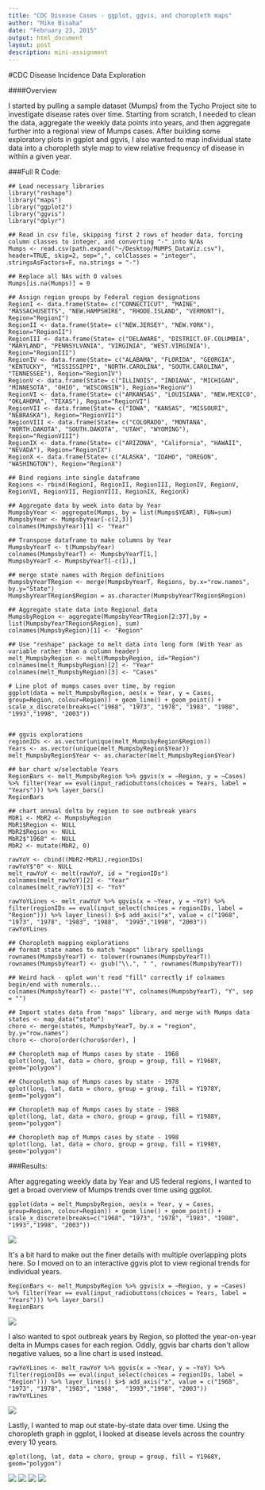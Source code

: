 ```yaml
---
title: "CDC Disease Cases - ggplot, ggvis, and choropleth maps"
author: "Mike Bisaha"
date: "February 23, 2015"
output: html_document
layout: post
description: mini-assignment
---
```


#CDC Disease Incidence Data Exploration

####Overview

I started by pulling a sample dataset (Mumps) from the Tycho Project site to investigate disease rates over time. Starting from scratch, I needed to clean the data, aggregate the weekly data points into years, and then aggregate further into a regional view of Mumps cases. After building some exploratory plots in ggplot and ggvis, I also wanted to map individual state data into a choropleth style map to view relative frequency of disease in within a given year.

###Full R Code:

```
## Load necessary libraries
library("reshape")
library("maps")
library("ggplot2")
library("ggvis")
library("dplyr")

## Read in csv file, skipping first 2 rows of header data, forcing column classes to integer, and converting "-" into N/As
Mumps <- read.csv(path.expand("~/Desktop/MUMPS_DataViz.csv"), header=TRUE, skip=2, sep=",", colClasses = "integer", stringsAsFactors=F, na.strings = "-")

## Replace all NAs with 0 values
Mumps[is.na(Mumps)] = 0

## Assign region groups by Federal region designations
RegionI <- data.frame(State= c("CONNECTICUT", "MAINE", "MASSACHUSETTS", "NEW.HAMPSHIRE", "RHODE.ISLAND", "VERMONT"), Region="RegionI")
RegionII <- data.frame(State= c("NEW.JERSEY", "NEW.YORK"), Region="RegionII")
RegionIII <- data.frame(State= c("DELAWARE", "DISTRICT.OF.COLUMBIA", "MARYLAND", "PENNSYLVANIA", "VIRGINIA", "WEST.VIRGINIA"), Region="RegionIII")
RegionIV <- data.frame(State= c("ALABAMA", "FLORIDA", "GEORGIA", "KENTUCKY", "MISSISSIPPI", "NORTH.CAROLINA", "SOUTH.CAROLINA", "TENNESSEE"), Region="RegionIV")
RegionV <- data.frame(State= c("ILLINOIS", "INDIANA", "MICHIGAN", "MINNESOTA", "OHIO", "WISCONSIN"), Region="RegionV")
RegionVI <- data.frame(State= c("ARKANSAS", "LOUISIANA", "NEW.MEXICO", "OKLAHOMA", "TEXAS"), Region="RegionVI")
RegionVII <- data.frame(State= c("IOWA", "KANSAS", "MISSOURI", "NEBRASKA"), Region="RegionVII")
RegionVIII <- data.frame(State= c("COLORADO", "MONTANA", "NORTH.DAKOTA", "SOUTH.DAKOTA", "UTAH", "WYOMING"), Region="RegionVIII")
RegionIX <- data.frame(State= c("ARIZONA", "California", "HAWAII", "NEVADA"), Region="RegionIX")
RegionX <- data.frame(State= c("ALASKA", "IDAHO", "OREGON", "WASHINGTON"), Region="RegionX")

## Bind regions into single dataframe
Regions <- rbind(RegionI, RegionII, RegionIII, RegionIV, RegionV, RegionVI, RegionVII, RegionVIII, RegionIX, RegionX)

## Aggregate data by week into data by Year
MumpsbyYear <- aggregate(Mumps, by = list(Mumps$YEAR), FUN=sum)
MumpsbyYear <- MumpsbyYear[-c(2,3)]
colnames(MumpsbyYear)[1] <- "Year"

## Transpose dataframe to make columns by Year
MumpsbyYearT <- t(MumpsbyYear)
colnames(MumpsbyYearT) <- MumpsbyYearT[1,]
MumpsbyYearT <- MumpsbyYearT[-c(1),]

## merge state names with Region definitions
MumpsbyYearTRegion <- merge(MumpsbyYearT, Regions, by.x="row.names", by.y="State")
MumpsbyYearTRegion$Region = as.character(MumpsbyYearTRegion$Region)

## Aggregate state data into Regional data
MumpsbyRegion <- aggregate(MumpsbyYearTRegion[2:37],by = list(MumpsbyYearTRegion$Region), sum)
colnames(MumpsbyRegion)[1] <- "Region"

## Use "reshape" package to melt data into long form (With Year as variable rather than a column header)
melt_MumpsbyRegion <- melt(MumpsbyRegion, id="Region")
colnames(melt_MumpsbyRegion)[2] <- "Year"
colnames(melt_MumpsbyRegion)[3] <- "Cases"

# Line plot of mumps cases over time, by region
ggplot(data = melt_MumpsbyRegion, aes(x = Year, y = Cases, group=Region, colour=Region)) + geom_line() + geom_point() + scale_x_discrete(breaks=c("1968", "1973", "1978", "1983", "1988",  "1993","1998", "2003"))


## ggvis explorations
regionIDs <- as.vector(unique(melt_MumpsbyRegion$Region))
Years <- as.vector(unique(melt_MumpsbyRegion$Year))
melt_MumpsbyRegion$Year <- as.character(melt_MumpsbyRegion$Year)

## bar chart w/selectable Years
RegionBars <- melt_MumpsbyRegion %>% ggvis(x = ~Region, y = ~Cases) %>% filter(Year == eval(input_radiobuttons(choices = Years, label = "Years"))) %>% layer_bars()
RegionBars

## chart annual delta by region to see outbreak years
MbR1 <- MbR2 <- MumpsbyRegion
MbR1$Region <- NULL
MbR2$Region <- NULL
MbR2$"1968" <- NULL
MbR2 <- mutate(MbR2, 0)

rawYoY <- cbind((MbR2-MbR1),regionIDs)
rawYoY$"0" <- NULL
melt_rawYoY <- melt(rawYoY, id = "regionIDs")
colnames(melt_rawYoY)[2] <- "Year"
colnames(melt_rawYoY)[3] <- "YoY"

rawYoYLines <- melt_rawYoY %>% ggvis(x = ~Year, y = ~YoY) %>% filter(regionIDs == eval(input_select(choices = regionIDs, label = "Region"))) %>% layer_lines() $>$ add_axis("x", value = c("1968", "1973", "1978", "1983", "1988",  "1993","1998", "2003"))
rawYoYLines

## Choropleth mapping explorations
## format state names to match "maps" library spellings
rownames(MumpsbyYearT) <- tolower(rownames(MumpsbyYearT))
rownames(MumpsbyYearT) <- gsub("\\.", " ", rownames(MumpsbyYearT))

## Weird hack - qplot won't read "fill" correctly if colnames begin/end with numerals...
colnames(MumpsbyYearT) <- paste("Y", colnames(MumpsbyYearT), "Y", sep = "")

## Import states data from "maps" library, and merge with Mumps data
states <- map_data("state")
choro <- merge(states, MumpsbyYearT, by.x = "region", by.y="row.names")
choro <- choro[order(choro$order), ]

## Choropleth map of Mumps cases by state - 1968
qplot(long, lat, data = choro, group = group, fill = Y1968Y, geom="polygon")

## Choropleth map of Mumps cases by state - 1978
qplot(long, lat, data = choro, group = group, fill = Y1978Y, geom="polygon")

## Choropleth map of Mumps cases by state - 1988
qplot(long, lat, data = choro, group = group, fill = Y1988Y, geom="polygon")

## Choropleth map of Mumps cases by state - 1998
qplot(long, lat, data = choro, group = group, fill = Y1998Y, geom="polygon")
```

###Results:

After aggregating weekly data by Year and US federal regions, I wanted to get a broad overview of Mumps trends over time using ggplot.

```
ggplot(data = melt_MumpsbyRegion, aes(x = Year, y = Cases, group=Region, colour=Region)) + geom_line() + geom_point() + scale_x_discrete(breaks=c("1968", "1973", "1978", "1983", "1988",  "1993","1998", "2003"))
```

![](https://raw.githubusercontent.com/mbisaha/edav/gh-pages/assets/mwb2127/CDC%20Data/MumpsbyRegion.png)

It's a bit hard to make out the finer details with multiple overlapping plots here. So I moved on to an interactive ggvis plot to view regional trends for individual years.

```
RegionBars <- melt_MumpsbyRegion %>% ggvis(x = ~Region, y = ~Cases) %>% filter(Year == eval(input_radiobuttons(choices = Years, label = "Years"))) %>% layer_bars()
RegionBars
```

![](https://raw.githubusercontent.com/mbisaha/edav/gh-pages/assets/mwb2127/CDC%20Data/MumpsRegion_ggvis.png)

I also wanted to spot outbreak years by Region, so plotted the year-on-year delta in Mumps cases for each region. Oddly, ggvis bar charts don't allow negative values, so a line chart is used instead.

```
rawYoYLines <- melt_rawYoY %>% ggvis(x = ~Year, y = ~YoY) %>% filter(regionIDs == eval(input_select(choices = regionIDs, label = "Region"))) %>% layer_lines() $>$ add_axis("x", value = c("1968", "1973", "1978", "1983", "1988",  "1993","1998", "2003"))
rawYoYLines
```

![](https://raw.githubusercontent.com/mbisaha/edav/gh-pages/assets/mwb2127/CDC%20Data/MumpsDelta_ggvis.png)

Lastly, I wanted to map out state-by-state data over time. Using the choropleth graph in ggplot, I looked at disease levels across the country every 10 years.

```
qplot(long, lat, data = choro, group = group, fill = Y1968Y, geom="polygon")
```
![](https://raw.githubusercontent.com/mbisaha/edav/gh-pages/assets/mwb2127/CDC%20Data/Mumps1968.png)
![](https://raw.githubusercontent.com/mbisaha/edav/gh-pages/assets/mwb2127/CDC%20Data/Mumps1978.png)
![](https://raw.githubusercontent.com/mbisaha/edav/gh-pages/assets/mwb2127/CDC%20Data/Mumps1988.png)
![](https://raw.githubusercontent.com/mbisaha/edav/gh-pages/assets/mwb2127/CDC%20Data/Mumps1998.png)